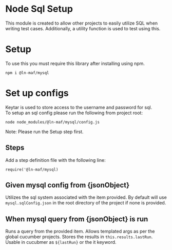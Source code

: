 # Node Sql Setup
This module is created to allow other projects to easily utilize SQL when writing test cases.  Additionally, a utility function is used to test using this.

# Setup

To use this you must require this library after installing using npm.
```
npm i @ln-maf/mysql
```

# Set up configs

Keytar is used to store access to the username and password for sql.  
To setup an sql config please run the following from project root:
```
node node_modules/@ln-maf/mysql/config.js
```
Note: Please run the Setup step first.


## Steps
Add a step definition file with the following line:
```
require('@ln-maf/mysql)
```

## Given mysql config from {jsonObject}
Utilizes the sql system associated with the item provided.  By default will use `mysql.sqlConfig.json` in the root directory of the project if none is provided.

## When mysql query from {jsonObject} is run
Runs a query from the provided item.  Allows templated args as per the global cucumber projects.  Stores the results in `this.results.lastRun`.  Usable in cucubmer as `${lastRun}` or the it keyword.

